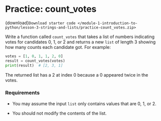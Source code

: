 # <i class="fas fa-laptop fa-fw"></i> Practice: count_votes

{download}`Download starter code </module-1-introduction-to-python/lesson-3-strings-and-lists/practice-count_votes.zip>`

Write a function called `count_votes` that takes a list of numbers indicating votes for candidates 0, 1, or 2 and returns a new `list` of length 3 showing how many counts each candidate got. For example:

```python
votes = [1, 0, 1, 1, 2, 0]
result = count_votes(votes)
print(result)  # [2, 3, 1]
```

The returned list has a 2 at index 0 because a 0 appeared twice in the votes.

### Requirements

- You may assume the input `list` only contains values that are 0, 1, or 2.

- You should not modify the contents of the list.
